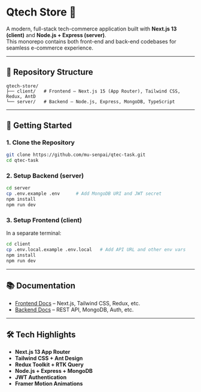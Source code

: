 # Qtech Store 🛒

A modern, full-stack tech-commerce application built with **Next.js 13 (client)** and **Node.js + Express (server)**.  
This monorepo contains both front-end and back-end codebases for seamless e-commerce experience.

---

## 📁 Repository Structure

```
qtech-store/
├── client/   # Frontend – Next.js 15 (App Router), Tailwind CSS, Redux, AntD
└── server/   # Backend – Node.js, Express, MongoDB, TypeScript
```

---

## 🚀 Getting Started

### 1. Clone the Repository
```bash
git clone https://github.com/mu-senpai/qtec-task.git
cd qtec-task
```

### 2. Setup Backend (server)
```bash
cd server
cp .env.example .env      # Add MongoDB URI and JWT secret
npm install
npm run dev
```

### 3. Setup Frontend (client)
In a separate terminal:
```bash
cd client
cp .env.local.example .env.local   # Add API URL and other env vars
npm install
npm run dev
```

---

## 📚 Documentation

- [Frontend Docs](./client/README.md) – Next.js, Tailwind CSS, Redux, etc.
- [Backend Docs](./server/README.md) – REST API, MongoDB, Auth, etc.

---

## 🛠️ Tech Highlights

- **Next.js 13 App Router**
- **Tailwind CSS + Ant Design**
- **Redux Toolkit + RTK Query**
- **Node.js + Express + MongoDB**
- **JWT Authentication**
- **Framer Motion Animations**